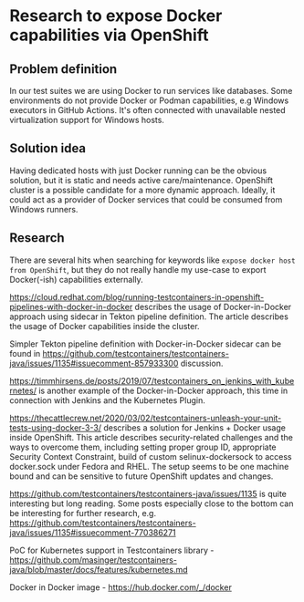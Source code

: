 # Research to expose Docker capabilities via OpenShift

## Problem definition
In our test suites we are using Docker to run services like databases. Some environments do not provide Docker or Podman capabilities, e.g Windows executors in GitHub Actions. It's often connected with unavailable nested virtualization support for Windows hosts.

## Solution idea
Having dedicated hosts with just Docker running can be the obvious solution, but it is static and needs active care/maintenance. OpenShift cluster is a possible candidate for a more dynamic approach. Ideally, it could act as a provider of Docker services that could be consumed from Windows runners. 

## Research
There are several hits when searching for keywords like `expose docker host from OpenShift`, but they do not really handle my use-case to export Docker(-ish) capabilities externally.

https://cloud.redhat.com/blog/running-testcontainers-in-openshift-pipelines-with-docker-in-docker describes the usage of Docker-in-Docker approach using sidecar in Tekton pipeline definition. The article describes the usage of Docker capabilities inside the cluster.

Simpler Tekton pipeline definition with Docker-in-Docker sidecar can be found in https://github.com/testcontainers/testcontainers-java/issues/1135#issuecomment-857933300 discussion.

https://timmhirsens.de/posts/2019/07/testcontainers_on_jenkins_with_kubernetes/ is another example of the Docker-in-Docker approach, this time in connection with Jenkins and the Kubernetes Plugin.

https://thecattlecrew.net/2020/03/02/testcontainers-unleash-your-unit-tests-using-docker-3-3/ describes a solution for Jenkins + Docker usage inside OpenShift. This article describes security-related challenges and the ways to overcome them, including setting proper group ID, appropriate Security Context Constraint, build of custom selinux-dockersock to access docker.sock under Fedora and RHEL. The setup seems to be one machine bound and can be sensitive to future OpenShift updates and changes.

https://github.com/testcontainers/testcontainers-java/issues/1135 is quite interesting but long reading. Some posts especially close to the bottom can be interesting for further research, e.g. https://github.com/testcontainers/testcontainers-java/issues/1135#issuecomment-770386271

PoC for Kubernetes support in Testcontainers library - https://github.com/masinger/testcontainers-java/blob/master/docs/features/kubernetes.md 

Docker in Docker image - https://hub.docker.com/_/docker

